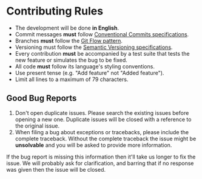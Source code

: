 # Contributing Rules

- The development will be done **in English**.
- Commit messages **must** follow
[Conventional Commits specifications](https://www.conventionalcommits.org/en/v1.0.0/#specification).
- Branches **must** follow the
[Git Flow pattern](https://github.com/nvie/gitflow).
- Versioning must follow the
[Semantic Versioning specifications](https://semver.org/).
- Every contribution **must** be accompanied by a test suite that tests the new
feature or simulates the bug to be fixed.
- All code **must** follow its language's styling conventions.
- Use present tense (e.g. "Add feature" not "Added feature").
- Limit all lines to a maximum of 79 characters.

## Good Bug Reports

1. Don't open duplicate issues. Please search the existing issues before
opening a new one. Duplicate issues will be closed with a reference to the
original issue.
2. When filing a bug about exceptions or tracebacks, please include the
complete traceback. Without the complete traceback the issue might be
**unsolvable** and you will be asked to provide more information.

If the bug report is missing this information then it'll take us longer to fix
the issue. We will probably ask for clarification, and barring that if no
response was given then the issue will be closed.
